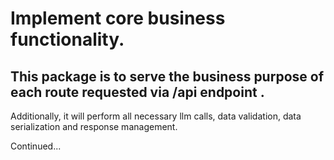 # Implement core business functionality.


## This package is to serve the business purpose of each route requested via /api endpoint . 

Additionally, it will perform all necessary llm calls, data validation, data serialization and response management.


Continued...